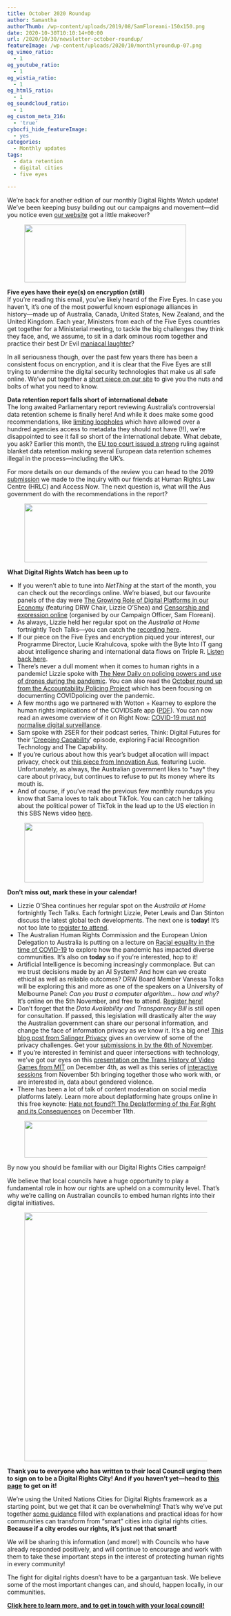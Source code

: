 ```yaml
---
title: October 2020 Roundup
author: Samantha
authorThumb: /wp-content/uploads/2019/08/SamFloreani-150x150.png
date: 2020-10-30T10:10:14+00:00
url: /2020/10/30/newsletter-october-roundup/
featureImage: /wp-content/uploads/2020/10/monthlyroundup-07.png
eg_vimeo_ratio:
  - 1
eg_youtube_ratio:
  - 1
eg_wistia_ratio:
  - 1
eg_html5_ratio:
  - 1
eg_soundcloud_ratio:
  - 1
eg_custom_meta_216:
  - 'true'
cybocfi_hide_featureImage:
  - yes
categories:
  - Monthly updates
tags:
  - data retention
  - digital cities
  - five eyes

---
```

We’re back for another edition of our monthly Digital Rights Watch update! We’ve been keeping busy building out our campaigns and movement―did you notice even [our website][1] got a little makeover?

<div class="wp-block-image">
  <figure class="aligncenter size-large is-resized"><img loading="lazy" decoding="async" src="/wp-content/uploads/2020/10/Email_headers_highres-04-1-1024x366.png" alt="" class="wp-image-7494" width="375" height="134" srcset="/wp-content/uploads/2020/10/Email_headers_highres-04-1-1024x366.png 1024w, /wp-content/uploads/2020/10/Email_headers_highres-04-1-300x107.png 300w, /wp-content/uploads/2020/10/Email_headers_highres-04-1-768x275.png 768w, /wp-content/uploads/2020/10/Email_headers_highres-04-1.png 1168w" sizes="(max-width: 375px) 100vw, 375px" /></figure>
</div>

**Five eyes have their eye(s) on encryption (still)**  
If you’re reading this email, you’ve likely heard of the Five Eyes. In case you haven’t, it’s one of the most powerful known espionage alliances in history―made up of Australia, Canada, United States, New Zealand, and the United Kingdom. Each year, Ministers from each of the Five Eyes countries get together for a Ministerial meeting, to tackle the big challenges they think they face, and, we assume, to sit in a dark ominous room together and practice their best Dr Evil [maniacal laughter][2]?

In all seriousness though, over the past few years there has been a consistent focus on encryption, and it is clear that the Five Eyes are still trying to undermine the digital security technologies that make us all safe online. We’ve put together a [short piece on our site][3] to give you the nuts and bolts of what you need to know.

**Data retention report falls short of international debate**  
The long awaited Parliamentary report reviewing Australia’s controversial data retention scheme is finally here! And while it does make some good recommendations, like [limiting loopholes][4] which have allowed over a hundred agencies access to metadata they should not have (!!), we’re disappointed to see it fall so short of the international debate. What debate, you ask? Earlier this month, the [EU top court issued a strong][5] ruling against blanket data retention making several European data retention schemes illegal in the process―including the UK&#8217;s.

For more details on our demands of the review you can head to the 2019 [submission][6] we made to the inquiry with our friends at Human Rights Law Centre (HRLC) and Access Now. The next question is, what will the Aus government do with the recommendations in the report?

<div class="wp-block-image">
  <figure class="aligncenter size-large is-resized"><img loading="lazy" decoding="async" src="/wp-content/uploads/2020/10/Email_headers_highres-01-1024x310.png" alt="" class="wp-image-7296" width="449" height="136" srcset="/wp-content/uploads/2020/10/Email_headers_highres-01-1024x310.png 1024w, /wp-content/uploads/2020/10/Email_headers_highres-01-300x91.png 300w, /wp-content/uploads/2020/10/Email_headers_highres-01-768x233.png 768w, /wp-content/uploads/2020/10/Email_headers_highres-01.png 1376w" sizes="(max-width: 449px) 100vw, 449px" /></figure>
</div>

**What Digital Rights Watch has been up to**

  * If you weren’t able to tune into _NetThing_ at the start of the month, you can check out the recordings online. We’re biased, but our favourite panels of the day were [The Growing Role of Digital Platforms in our Economy][7] (featuring DRW Chair, Lizzie O’Shea) and [Censorship and expression online][8] (organised by our Campaign Officer, Sam Floreani).
  * As always, Lizzie held her regular spot on the _Australia at Home_ fortnightly Tech Talks―you can catch the [recording here][9].
  * If our piece on the Five Eyes and encryption piqued your interest, our Programme Director, Lucie Krahulcova, spoke with the Byte Into IT gang about intelligence sharing and international data flows on Triple R. [Listen back here][10].
  * There’s never a dull moment when it comes to human rights in a pandemic! Lizzie spoke with [The New Daily on policing powers and use of drones during the pandemic][11]. You can also read the [October round up from the Accountability Policing Project][12] which has been focusing on documenting COVIDpolicing over the pandemic.
  * A few months ago we partnered with Wotton + Kearney to explore the human rights implications of the COVIDSafe app ([PDF][13]). You can now read an awesome overview of it on Right Now: [COVID-19 must not normalise digital surveillance][14].
  * Sam spoke with 2SER for their podcast series, Think: Digital Futures for their ‘[Creeping Capability][15]’ episode, exploring Facial Recognition Technology and The Capability.
  * If you’re curious about how this year’s budget allocation will impact privacy, check out [this piece from Innovation Aus][16], featuring Lucie. Unfortunately, as always, the Australian government likes to \*say\* they care about privacy, but continues to refuse to put its money where its mouth is.
  * And of course, if you’ve read the previous few monthly roundups you know that Sama loves to talk about TikTok. You can catch her talking about the political power of TikTok in the lead up to the US election in this SBS News video [here][17].

<div class="wp-block-image">
  <figure class="aligncenter size-large is-resized"><img loading="lazy" decoding="async" src="/wp-content/uploads/2020/10/Email_headers_highres-06-1024x342.png" alt="" class="wp-image-7298" width="415" height="138" srcset="/wp-content/uploads/2020/10/Email_headers_highres-06-1024x342.png 1024w, /wp-content/uploads/2020/10/Email_headers_highres-06-300x100.png 300w, /wp-content/uploads/2020/10/Email_headers_highres-06-768x257.png 768w, /wp-content/uploads/2020/10/Email_headers_highres-06.png 1250w" sizes="(max-width: 415px) 100vw, 415px" /></figure>
</div>

**Don&#8217;t miss out, mark these in your calendar!**

  * Lizzie O’Shea continues her regular spot on the _Australia at Home_ fortnightly Tech Talks. Each fortnight Lizzie, Peter Lewis and Dan Stinton discuss the latest global tech developments. The next one is **today**! It’s not too late to [register to attend][18].
  * The Australian Human Rights Commission and the European Union Delegation to Australia is putting on a lecture on [Racial equality in the time of COVID-19][19] to explore how the pandemic has impacted diverse communities. It’s also on **today** so if you’re interested, hop to it!   
  * Artificial Intelligence is becoming increasingly commonplace. But can we trust decisions made by an AI System? And how can we create ethical as well as reliable outcomes? DRW Board Member Vanessa Tolka will be exploring this and more as one of the speakers on a University of Melbourne Panel: _Can you trust a computer algorithm… how and why?_ It’s online on the 5th November, and free to attend. [Register here!][20] 
  * Don’t forget that the _Data Availability and Transparency Bill_ is still open for consultation. If passed, this legislation will drastically alter the way the Australian government can share our personal information, and change the face of information privacy as we know it. It’s a big one! [This blog post from Salinger Privacy][21] gives an overview of some of the privacy challenges. Get your [submissions in by the 6th of November][22].
  * If you’re interested in feminist and queer intersections with technology, we’ve got our eyes on this [presentation on the Trans History of Video Games from MIT][23] on December 4th, as well as this series of [interactive sessions][24] from November 5th bringing together those who work with, or are interested in, data about gendered violence.
  * There has been a lot of talk of content moderation on social media platforms lately. Learn more about deplatforming hate groups online in this free keynote: [Hate not found?! The Deplatforming of the Far Right and its Consequences][25] on December 11th.

<div class="wp-block-image">
  <figure class="aligncenter size-large is-resized"><img loading="lazy" decoding="async" src="/wp-content/uploads/2020/10/Email_headers_highres-03-1024x171.png" alt="" class="wp-image-7300" width="515" height="85" srcset="/wp-content/uploads/2020/10/Email_headers_highres-03-1024x171.png 1024w, /wp-content/uploads/2020/10/Email_headers_highres-03-300x50.png 300w, /wp-content/uploads/2020/10/Email_headers_highres-03-768x128.png 768w, /wp-content/uploads/2020/10/Email_headers_highres-03-1536x256.png 1536w, /wp-content/uploads/2020/10/Email_headers_highres-03-2048x342.png 2048w" sizes="(max-width: 515px) 100vw, 515px" /></figure>
</div>

By now you should be familiar with our Digital Rights Cities campaign!

We believe that local councils have a huge opportunity to play a fundamental role in how our rights are upheld on a community level. That’s why we’re calling on Australian councils to embed human rights into their digital initiatives.<figure class="wp-block-image size-large">

<img loading="lazy" decoding="async" width="1024" height="576" src="/wp-content/uploads/2020/10/WEB_FB_BANNER_withtext_HIGHRES-02-1024x576.png" alt="" class="wp-image-7301" srcset="/wp-content/uploads/2020/10/WEB_FB_BANNER_withtext_HIGHRES-02-1024x576.png 1024w, /wp-content/uploads/2020/10/WEB_FB_BANNER_withtext_HIGHRES-02-300x169.png 300w, /wp-content/uploads/2020/10/WEB_FB_BANNER_withtext_HIGHRES-02-768x432.png 768w, /wp-content/uploads/2020/10/WEB_FB_BANNER_withtext_HIGHRES-02-1536x864.png 1536w, /wp-content/uploads/2020/10/WEB_FB_BANNER_withtext_HIGHRES-02-2048x1152.png 2048w" sizes="(max-width: 1024px) 100vw, 1024px" /> </figure> 

**Thank you to everyone who has written to their local Council urging them to sign on to be a Digital Rights City! And if you haven’t yet—head to** [**this page**][26] **to get on it!**

We’re using the United Nations Cities for Digital Rights framework as a starting point, but we get that it can be overwhelming! That’s why we’ve put together [some guidance][27] filled with explanations and practical ideas for how communities can transform from “smart” cities into digital rights cities. **Because if a city erodes our rights, it’s just not that smart!**

We will be sharing this information (and more!) with Councils who have already responded positively, and will continue to encourage and work with them to take these important steps in the interest of protecting human rights in every community!

The fight for digital rights doesn’t have to be a gargantuan task. We believe some of the most important changes can, and should, happen locally, in our communities.

[**Click here to learn more, and to get in touch with your local council!**][28]

 [1]: https://u1584542.ct.sendgrid.net/ss/c/CMxF4nARlf6wAFa1PSfv0mmZ9RIuK0LyVv5J0Wo3jtJjyqzDcLP-ose3fFVz8i4gsQ736t1Wdm5Swzc3aa8W3k4DTQWSOtXzKhrY8blNYVyC_rArg2F5JT04Tnp228fSR59siFtZn-_6kSR0QkGijucxDPcRwz8ywSW25koKNsa0NB84dVSDJNTlTU1pCecj6UPAigjIzG1gw4A4PmhIqzxtLxXHFlTqMFIBu_3UYOt4kP4Xrzf2xyvQ7lds0nj9/36f/VCUZmbuBR72IfwFCnviGHQ/h0/rtOVbtcYho67aHN0c4zTaZDA_P-WkIM8b8xoSddukwA
 [2]: https://u1584542.ct.sendgrid.net/ss/c/atcYNHk4Eh2YdGnwBh-YDOJPR4Z5lDybbWIPhQSOR8E86orIj7JM7vtVSolN70PnOmcu0HlBQqaZQtdH5SZwJKVXuECUq4qOcfYIkV-PbblefwiSfhufkye9JyBXlgfmWoEX28n7mlw-W4tPj-iePj7Qj35ULArM6HattVnUlzZKwkVCKjxxczDM6qIruj9kzIViaec4V8n_8dEYvWKxH2p5yvm9SkkRk49dcIVwxDFWYl1l89yJEvjMmqvUe_jCyYvVhUQ6fvmxBrHgof8Vzw/36f/VCUZmbuBR72IfwFCnviGHQ/h1/8CsuDA-yTgf1c829JlqT1VE_7ZJruI0QzkJam829xVQ
 [3]: https://u1584542.ct.sendgrid.net/ss/c/CMxF4nARlf6wAFa1PSfv0mmZ9RIuK0LyVv5J0Wo3jtItDhijfhaoyMM-pUfcg6XYu-ipbd9p9wAzJ4uwDuTUn8RCWBMF5_lnSYqkGVJGL9kbZNCYIRMPw9VtlkxNB3x7_NClKfAmVcugivHE631_vLDp5T_MY1cNkR2zHb2vDWSVlvelMUWJoozQt2mMUmg7YfKRDZoDNCEQ_d0n7_o5kAE4XQb3mNZBDmcBk22d8TNk2aZkrDUIeic21vxSWLHXE_y9apZf9NDDY4OU9EJxJf72yjBMwfQDoe63J6d1_2NPKcnPeFZnwcGG9W_LYPT0xG9BKnRpWjI-d4bngD23sy8yOVrbZpnmoG6v4fugkpI/36f/VCUZmbuBR72IfwFCnviGHQ/h2/0qwnwIah4aFjTzMvdCPgVb0T4NqkoRBYUo59vYPrlBc
 [4]: https://u1584542.ct.sendgrid.net/ss/c/atcYNHk4Eh2YdGnwBh-YDB2giYD8gIckXyUwJZ7ipCnEVprdT9hfBpgejg8rybabjqE6yL5wPMxMzsebm6VDyQaaOpsl0QRf3D35lyaZfzHmGjlMJNbz5frwF2Jeu9o_9Jsd9vpfMAsiapcOiTJWAZN5o7TsCAnxMWRST6k2xWJjF3vJfAh3bR_dyZKeNS7L7D2SDAn684Hsxm9EmAQLDJNJYQvrJFcno87GFOuiCDkTa49wqIdgzRlV6Q-BgRlWrxYjWwS0OQGF_HMyj7a2YPjl-PYGPI4ulP1a9hOdgmP7WBgTUBnrxaw98N96izZzkTMB4sz0kbhRsfzn_tE156LGVWuJwyWN4NAciK0KlbM/36f/VCUZmbuBR72IfwFCnviGHQ/h3/3X660qDCv_Q4Wlu_eePqIvTWx1pwaM6FiKHVN6Z5g-w
 [5]: https://u1584542.ct.sendgrid.net/ss/c/dSCQfi9FLISmU3ZE3bfPhvhAUr_7jPPbgTaZVGm9DwtbVyUDwx6rTfnQDFiOFXKI2AzZ5IyVjDB9j8WJRM6JuSXmWGj5caR5Nd7HjgY9jsWIFRJMytsTGHDi-DmurTbbdi90gZsa8R8ABauKV-cB4f_6Ua3hhvp40yl8a4pDbNdwLIAQ-ZcTm11d6RiB8lsfmS9ABALex0hIP0JKdv5hFX8EmnovEb_DSL1xc_QQqmYZR7tznLqVhEqJD10xuCso-OjLdu1QZbNth6COWu8ap7xtHlLjvaRUgPsY4tQU4s56_0yFgwG7VB7dj5aJmd03h29pUEn813l_KeX0eEDWmrMJVzUHZBlgUlkk8WtOOq4/36f/VCUZmbuBR72IfwFCnviGHQ/h4/raScqjKzWxI8tiMweIg2lrOHTy-GgSJUZ05kp7eA1Ic
 [6]: https://u1584542.ct.sendgrid.net/ss/c/atcYNHk4Eh2YdGnwBh-YDPPWMhw-e3LftA-S6hLF-7n1YoVdPRCpnXg81i3vA-_VClnXfuw-h-Qzec-bJNjorRB3pdB9SxZanSNlUmAK45lkiB7xJZBwaAXkhlmtjaFb5vVgCgMzAEvG5jOpiyjLKpbslz32n6iohctNsbBoHLi0pLeWc-M7XcHWdbIBLI3fLcS1FrC7xK004X3rL--Rw5uHBxqrHSSTiLyeUfN0jznstseU6O-uzQ19DGzKa912Ljdob-cv_FKy68RmwWGnJdWNu59S9WnTVwgXLangXFVsApQPxEDnbf0V8QjpU-39/36f/VCUZmbuBR72IfwFCnviGHQ/h5/44lUKrD7jQ1EBcSiSDc2tFhHAg1JCoh0J5QRLhIXXiM
 [7]: https://u1584542.ct.sendgrid.net/ss/c/atcYNHk4Eh2YdGnwBh-YDOJPR4Z5lDybbWIPhQSOR8FMCe60LZvnXFCZBqOqNIHWitDxJ_bbLVF9Ugk6m0079uHo0zKdSEqsyHsBSXIUxYEILaRE9Lf5GuCZRypgKjXcI-jgBKCrKw4T21CzyTb4sviboiL9TSiQAuXh1-dAHOG6hy4i1rJC8n44pA43ckDPhiC1hRQwHEJxEYaNfp3byg8_RdVobIoFzBvjTyUzzGcf9a_oCSg68p4hNjPY3qDjCrXPS-PEKaAIr7B4maMq9g/36f/VCUZmbuBR72IfwFCnviGHQ/h6/y4khUGVw5cOcIIpXb4-SK1eqx8RsLfRzyYUjcew46Wo
 [8]: https://u1584542.ct.sendgrid.net/ss/c/atcYNHk4Eh2YdGnwBh-YDOJPR4Z5lDybbWIPhQSOR8GUEsVx1xZlotx8G71gmm6wIbexHUN3Lgo9n6jH7__5VNYE_36h9vIptFkrJK25xTKROSDCPzIToIVNXUnzi_BwBziuG9cM-F5jupIIOYxnlLPCtT61p1tjuZOVFqfs12j4JY0CxJ-I_OVczev2f3dMROPXRIvKSDAMOPX3RPzWUx0-fSv3RThh4Y69fve7l05gs__42axkZO4kCKAnVDYUITw93elUVQo36k24qgwcXQ/36f/VCUZmbuBR72IfwFCnviGHQ/h7/m_2vNZEIuY_lku_DvFbOBOSZN0c2pa4UjjZ1kG2stHA
 [9]: https://u1584542.ct.sendgrid.net/ss/c/P8Elou2Rvc0qoMPEUZrMXQOdkwYPfWp1lSbdBGL8OQkZBIAwRpAMXO0VP8S7qG9nU9coIVfvHaWUfBD-GntBMqEFyVPD0_YQbU_hdxnSISeTu8Mw5xaQyZnDbFUcmA9qf0vvhBNMaD9R-ACrvSanhjaG6iDCFXb3BiNart3OIIBkHoYYKx_0ENZOfqrJYPdy7_0hmVJvOMP0lmGae29AA04_3tgERJKOeeJ9Bjlqn0COpxEue_JuPMA4cD8RNCDFufzuUZcGBj2AmNr6L6nzcoG4zfxJcc2DZ9sc7BXAeRUU-5QN-70pG2dlYBlxubiy-8eZutumVlKCW3TjXHno0A/36f/VCUZmbuBR72IfwFCnviGHQ/h8/zDaRImLj5FArHKm4PtkHSf2T28plUiPVwCTCv9U7X2M
 [10]: https://u1584542.ct.sendgrid.net/ss/c/atcYNHk4Eh2YdGnwBh-YDGRoAs2WH3kvIwlC-9ha3D7RYN0OV8HmwUAeLE6MQ8tGWfgd7hz40-AccXZWFCIy6LELDljK9z5t3lRmxL1zMLEbv3ZnvPuT45tuyN3Z12WtyxQJVw2EzsG0lirS6yjd9IZ27w_HsOZ0TxakZlkAyojlMeImjvegClfndxn_12tlplRT-Q-RBPaWUHbZxJOx8jFkj1LtmnQfCirJgFnFVPnbg_HVxM8RkwqZMhu-XuLzXYgL4IpGK4hJi_ASeoxzmwv1LNgnqnc8WWoCM09SlnmZC1oDzWtiQC59hdIkwf3HbAksn8_Re8DES9aj1WTdbw/36f/VCUZmbuBR72IfwFCnviGHQ/h9/da305K8GwYPBdIpCSfyfXtLhjuhM813pijlOgPB3SOg
 [11]: https://u1584542.ct.sendgrid.net/ss/c/dSCQfi9FLISmU3ZE3bfPhg8jwdrnKJdjAjsLvB-9DmnHOyO7eNdbQrh_P1cSqlrBnhAxL5t5p7gJCmlRnvcdCFu_odAKyINSDDptJFuxJZArL1AwRI-sO1_K2dj6-6jLWwQkKVECvz92QkRaL1ua88mWqlDt4uXkhXR6jeQ7LyNLvcgJvFcWQZQLfQgxUnfkE8uwVIorK_ViBDAiACrWXicrxwMmQKDxVt-Kqql5sIjKoBGHXv_kg4891Ovo70sIUpkwvnMphoU7pUNOruGpBrxQAfv2GbSfiSse_HICgZgWYhcLqPbDhTW6kEzyUTFPVLhMzaa0J9x2Id7o-gbfFY24vDXnh83xVAbXPx8cBQI/36f/VCUZmbuBR72IfwFCnviGHQ/h10/baKcN2VR_6T5Y-rne1ivt6gL1k_00P19Vbmfz_z0YoY
 [12]: https://u1584542.ct.sendgrid.net/ss/c/Mqag7sW8TIW-nixyBdulQhKavZedNkFhZYT1hM3Pn6tAecvvMscQqlL1SE2BKaYvKuJJoUhKbAWIupHB-wAXj6PSJ_wZBMSlNE6Pm57drkzvHfPMj9bFj7ArN3qDO61o8-euZdsBs9DNByV9TUqAu3Aqh1D7FKieK4Qa0TX5cAYxRh7IYNTqncZkqB774uHnK2I073CPPxtEIWzD5Ewxqg4vSCTTEBrpB8SI2p0LJ9ASNvU3tCXvsNOaqlanCIzg6k1jSPtd-JJlnDyVFeNuu94jngipn4PKkQ9JZKwbLahCVsaQ4JpJfZCqbEdCP3G95s2VD83_4lZjgvBTzbqwLQ/36f/VCUZmbuBR72IfwFCnviGHQ/h11/0MuZls07pNfWEBmO3027800uEDXmD3h_FLvELlDP_nA
 [13]: https://u1584542.ct.sendgrid.net/ss/c/CMxF4nARlf6wAFa1PSfv0mmZ9RIuK0LyVv5J0Wo3jtJTmtQqMbnRvxFO4kI0hGTG-E1BtWzvsF95HVbb4h32qGaF_EisYEZQzGW-frVXxxNtdOqcYpSbIJpslNyCvgrz3pLfe6JZEAY7DnmTG3-pgNBodyYjabaKMDj8pwgzUt_30AVmMDWD65mqiycPCwvUP2XV0XnhU60ZLK0j9PJexpIY0EJkFT99aUf_Xk7X_EK7zrynkFTRQey0UdOHhlHy9c5GGHoGMRgd_rp2zEa6g1MpMc8nYvo47BuT4949M0ESN-O2mJiWXeFNozc9Au2yAEHmkjgZFfTuAlDC0Wz-Ig/36f/VCUZmbuBR72IfwFCnviGHQ/h12/m78TZ2x0agy-nAOoczxxDRo_S8x3JsNMCfwi_gX3WpQ
 [14]: https://u1584542.ct.sendgrid.net/ss/c/PMP_L25VBKVGBHjQvlxj5ekSm1zSzq0tyZUTi4jMvEAuPQ4B8TthbRxoY27JIULPHLcN6cS6OWF0p0Q3zPHgA_hybiV5gf-uFny0yE5hWRhDP6POvXOACS_Io4qLGiqOu7SRFkjoqqtkLh1a4KkiL8ACC2JRN3nGSivdQzUorNfE8IDL-xqOg8p6ehod3oiaGnS_N0sPLuq8BusMmJd4T84Qd2caDhNj5lDYWzUbHjEdUW0OLnadkC_QD8q83l08Sj5VbIAhAOjtSPsmLcBSzsi7tlOPw70snxNm9IXmwSyIGxYm3PWz0KlAhCBnhHaI/36f/VCUZmbuBR72IfwFCnviGHQ/h13/aF9aa0vCGA7eoR7hvHXzafXzlxXaY_gUTz49E3NiTzI
 [15]: https://u1584542.ct.sendgrid.net/ss/c/d0u-cuZonXkeOiC_2_db8UmC4L4lzMjJ23rTGTSt0dIqT9zT0SKhtoR8eZh8CZvZEAuKKFSN2zwzVMC3pO7Fu-yEebdm-DHbmFkCIy4kMXeOxLM8vXhiVB75DAgWHcrc2fVKQb83GxvLPAhVC2s8p6kBxGH863Dtrmct9OTo8FB9VZzJkDKpsgTi6AvO_XLHETZ0RZnU_DtzFgx_bN8B0x1k4eH2QfyVuMs17rrz3Ks6l3HXFKcTlez2QGYCmFO6/36f/VCUZmbuBR72IfwFCnviGHQ/h14/GNr9JFoDv3l6qaJJbGL8AF4FbylDsd9kjvOaJ1loGNI
 [16]: https://u1584542.ct.sendgrid.net/ss/c/atcYNHk4Eh2YdGnwBh-YDK_gpTaIVkfp3JTnTCw1eQ9-2xD3FGnwE744yi99iBRSFDLrm-qVjbMMg_k7abHC6L3FppGaX4QWou9CV_edlolNxLwu_op0VHJLngO3KI3ZYQtxUxIRR1YYkqzGvY-ZjJ_3otCdf4Y6DEqphLCsS_RCHIfC2vik7aUHg9bXplKianyvptavjb1KGIkgooegua-rlnSEbLkAytLEB99s_hG-wZ4eoNXptLUWTCezYZm2i0VxD6cMXjshVtJNe7x5XdfvcVd7qh_UphMwaUvAZropiKJohGdYP18d-mzYOaRs/36f/VCUZmbuBR72IfwFCnviGHQ/h15/tslaAZEMZiogPH6ifMaf3KgDHnPc_3E-_g_jfA8_YwQ
 [17]: https://u1584542.ct.sendgrid.net/ss/c/atcYNHk4Eh2YdGnwBh-YDEP_3-NBuXEEwx1nPgdaPoLtjTXFG7OjN85hkqD7jPKxUq0SK_tg5wX24eZAETf-YKHK60zAUxPfOp2V3NFSeJCMEdFTyQxExhkXFKT3of6BXyGEx-Ufz1O_eizN8dd5BdLiiujYoe02YSojqQQhv7ZPwBjNX0Q1p93kUzv0kBcwYoedw4UhHqQs_PiWvTh25MfP6J77FU74_FG-SkpOKOdrwAjXi-zralDBE8z3LMEblmTp_F0ymCuoAAsOzdXjwAGmRhO1eQODFtRz5eARfuC3jSmHAVPcrxgI-RXzeo1SX9e0D8Be9btUuvjR_DoqPg/36f/VCUZmbuBR72IfwFCnviGHQ/h16/gbXedz-a0CbCQeR2Qhrkt_Lxu9av-DaXNBTzzPnvocg
 [18]: https://u1584542.ct.sendgrid.net/ss/c/P8Elou2Rvc0qoMPEUZrMXQOdkwYPfWp1lSbdBGL8OQkZBIAwRpAMXO0VP8S7qG9njUBnOiLzp6GpnuqlQpso16gEfs8cn1MuPf0voHyglAIljUpnK9aSGcOoiozX3UXlJVZKwOPx3JDEZHPvhrl29sE09c22QGMaFK_26ur6C4YE7a2jDmQxw7ZMiwIg-3pYcC1OdmRdAL03DopVa9plzH33rkrBwweoYA5OatCQkrzZtd2jg-1YgygSvxjLHvq9mVOUzx4hECHodLxuHGHG2zDwmNU1ijO8evUPb9eazLAvdxUdtxCwL8_q5rHoE858iEC0zXs8BV5GlSibIxISNg/36f/VCUZmbuBR72IfwFCnviGHQ/h17/RbKF8irGluKTQ-24WP_O0LEH5RJaCr8xn3hKmwAcTOQ
 [19]: https://u1584542.ct.sendgrid.net/ss/c/XlxiKm-amnZREMhISCI1HVytt82IFNAXYbB8o2IKGu1ScyK-AapIjV3MEUYihcHlXsv0GQQTiMedJLqSGxuPqjiT1kLg4KooN2xTKDOY5yQCneRG9xa9us5XYpeM4ppVu07mk4AnuIfucRfEArhFaYTdaU1bmfxmGjorQX1I6WQslevAqVxVLRGqZpLoGC_gfo7EFa64xWID7Kbrhpk_vXT5A-YPY7_yGY0UOVOWsMq0lZVIqCSWfxJha6QiNaY2t5T5W5kV8OeMe1C8jOdoWF8PD4nE7wFYd9HhM0rqHg9DmVzoyT99Fa2CquTxmkLYZpkZgWg--5wr9l3Jf8F9wClvVFthn63K579HV52JWwyjz6Kkz-HPHKvnaGaTFqUTXYvDZrET7NlQIHZ2za-QLg/36f/VCUZmbuBR72IfwFCnviGHQ/h18/7JFTXT_Es025XccKPNhccPa38wMe5RvYTDEefPwDjl0
 [20]: https://u1584542.ct.sendgrid.net/ss/c/XlxiKm-amnZREMhISCI1HfTGVBMWIS78t7e0qpL1QmRb7hutVELf9rsF8vq2gLsijlnn1p6-s_qki_iJFg8tzjxeRT0fT_ba6c2eOhPAXX9VXVZeryUryDSV-GO8Iz1CDtFs1sDEHQ8RTM7KNg_vq3N8stWf7m5Rz3UdkZGGiARQs4ytHRVq4R1El7hF6jvSUBi-j5amP2wZk_Ps3g5w7B_kr7a29ZnBV-X7NOlnuonjX8NIaICwEGJucaNQIL9JYfzjr8cJI_lN8HkYoAJwFMX7ZiaBue7uX-CfNXNQyWBHppui9h2DBvILU8xMYTOugKY66swbCZ9k3SV7FVi-cA/36f/VCUZmbuBR72IfwFCnviGHQ/h19/1JIRUyJbTpvviMpzvEuB2KsrR2wDQjcloPoAWiIIJyI
 [21]: https://u1584542.ct.sendgrid.net/ss/c/atcYNHk4Eh2YdGnwBh-YDOJIbRSKzblncS6uJbpnH2IrZiWHYYMfdj15HNOAQFDopl8PCDol8-50Pab5wMPYmZtJtSqizSlvCzF8X5YoETou0b2sFUF6CrdyuISamSRidPe_1tE4FWmdOOyv4ISta1WrYrKjWw712AB2oq5DgKc_p_W2YCi98upsZ2m1iu0S5-IAWcPAX2hm7GC4zUZN-As1K6rBsQxlu-zaZGzYhBCLjX-GzmiZo2EWuv604FB4ez4Kjh_82jLwsyI_BDGvjrFEOItO-tSHBebleI8jYSw/36f/VCUZmbuBR72IfwFCnviGHQ/h20/Nv1iuuoElPVCKfzwQQfR3igiD2degCxKYMVyCrYbtPs
 [22]: https://u1584542.ct.sendgrid.net/ss/c/atcYNHk4Eh2YdGnwBh-YDA2XqZ4BvKfwqMjhJ3bRLIppcYPJx_bns_axIHLV2hZHCg2HKGacmdLRmLClMiF9o9ohttfymb3wJM9f85sUGVsmYI2eZSsReQyPdWwYb8cMLWrA_n50fxRBVB3bI5unTjpyO3mdmillY7ReFprfFnAFimJsVh0UQG_77fvYeKXYz1Sk0rXvnlbXCVG_6zwtlL5YbKnoBl4RnioLdbLPJ1ry4B05J-fThM9qlBN_Mi61_-XjEOMVCodIVNPrnHxhHzZ3x1Nr0zC_nrvzpujQ_lk/36f/VCUZmbuBR72IfwFCnviGHQ/h21/aZURM2pXst2OVNibpIuOXAsIub-Ru0WtAUj76eWA524
 [23]: https://u1584542.ct.sendgrid.net/ss/c/XlxiKm-amnZREMhISCI1HRTKN2sW0mOVPUHR9XTia-FMrOWPmH6zWlCrO9ltqTWi7cSu9x7DbIBX1edZuZxVMStPZajOUaIpl64eySLN18hoNcAM3kt_dF_zJstQLCZ89FohbrKcB4vLOof06geP5MaGfoTmSeBqFhqm9WcumIXyKO_gAOSy13FESaCe26_Ddowheaj0YTpu3GeBlqHYarqnwldQEVu1uFSUOe9IJaOm10BqZ2lVyMPTiWEilsOs/36f/VCUZmbuBR72IfwFCnviGHQ/h22/b6TDcnlmHF75Gww4nDxqm2pTIwg8cNQK9cTyhu18dFs
 [24]: https://u1584542.ct.sendgrid.net/ss/c/AmCPGAa5TKCV0Ya3nRaidIGHk-tn7gDrOBi2yCl5vbXBZvRY8wHUwqJJrLRp2UNkii-9xvX7mFbZQ_1zitYp5ooxo90iql54XknctwC89VUiPz_qodbrvaWauLj9BRjm_0ho9ruuaA9OePV6URiC8Au9ApwR-YIdXT4yI8gjpCec-SZTiwv0aAzKSs3KPjqJKvFjlbEDMnMMyOsdM5Jc_2iEag5Uzcbfbyj_191Kysn3CQaTdfFh3h1qDE_ZA5lJalPqtbuWL5lrltVy1CQFnYEt5PrkvssXMlAmDWkSEs0/36f/VCUZmbuBR72IfwFCnviGHQ/h23/ahmMy0Y_yKlNH5YPi_uAi61liEecxQWBk5sLnT-5bRk
 [25]: https://u1584542.ct.sendgrid.net/ss/c/atcYNHk4Eh2YdGnwBh-YDLVy2dZYbXpt-i6Vagd2e00DDfVejmKs5tem9Js50ZfvPIwqB8oIdaFfVRGzQL5VOr_HV7i4U-5f_6lrSFan11iFLsTrvSmzBWpoF0aoKJ7GFq7Rm8IdlI_qQwqhOk6-LOMT2Bng41oBuHjd8vXsIETj6gqDRulBYL7Cs4E7nn_ItjVHQagvoX8dh7CGgV8MmAg270dsG_7IPsD2Aohdloqm9TNqMVXQsI15idd3vU44MUhVtM-MRyXGsOxISmqZuYviJO_toqGGu3XXMVAb7BVYp0ohEmgILh16hu4hnsNZNALodiErE9hWVbYCOK7tFxGmjW4HD_Wpw16JnHHY9ZRu1UHRu51y2nn9ea_VMMof/36f/VCUZmbuBR72IfwFCnviGHQ/h24/2zfz6AcxnUR3ElZOqKS-CSiRgDlbenkG6sHO0lDz9e4
 [26]: https://u1584542.ct.sendgrid.net/ss/c/CMxF4nARlf6wAFa1PSfv0mmZ9RIuK0LyVv5J0Wo3jtL9zDCozQJIpak6JF85iW0b70LSRZhy-iQ0xRxyayKnXO3Z3Eek58qd_EU9lReCdki6q3itfG8DAlH-CJf0iCIxNAojNXq5G0KvryJOF60oCm47Strqjnlfza2bJd-QaQFrMtJSsOu7TUZoV6j0gpIC5i_b0-PGs1KKfraZNY3fY2xGRZFa-Pri2kCUE_CJ2RvJDf6EhmdPlURf9C4N1xY7QGopMlLmHmNt-p7Gz7ks1Q/36f/VCUZmbuBR72IfwFCnviGHQ/h25/VX4z5kUGNoK5uko8Xtr7YOpTiC_ZRTXN1Ti9Z51_7eg
 [27]: https://u1584542.ct.sendgrid.net/ss/c/CMxF4nARlf6wAFa1PSfv0mmZ9RIuK0LyVv5J0Wo3jtItDhijfhaoyMM-pUfcg6XYcAO0Ft3OTuCn9WkC_-6NVnWWVVnxEwG8GhVg-dCPO6HlVqE7YYmhxCfKxwrWFWxrhXbnb-g_iqYOsMjOaK-rm8EuBmQbr0oa2JDFnWK7NtY36kXff6QAs6cELvPqPdEBVLzjPANUKRWXsh_kDrmtLOIb2NuMOh2ZbrKB03DXOeGYTdcQnG66r9ov0lM13Jh9nXMYUGhN3zLrLfiLmNYagAhAEYElR0-rpN8qZm01ve9kjBMBfzg_fO7tM1-CtHNTFdmZhmfXr4_efKVv2fnvlDBMoV1s4jKc7hkxcnaqCzcPhUxSvZHj1UeBahWPcy43/36f/VCUZmbuBR72IfwFCnviGHQ/h26/bo24nGerBIJ8OPPZ-kYOdKs2yrzzSY9jILqox1GSjBc
 [28]: https://u1584542.ct.sendgrid.net/ss/c/CMxF4nARlf6wAFa1PSfv0mmZ9RIuK0LyVv5J0Wo3jtL9zDCozQJIpak6JF85iW0b_ixfEMKV40mfUqq1Of7uzXKaDpBIsyWV8tn9jyz7jvpKEA4rYnBbVrkiXdN5tnTlx-ZSff3TWD5_wJea_-TyvE_huanRZa-SvwAh36SAW6ojYQxfinygK-mYmwwISpxM2hJaESGh9CCsk6Ml4xB5NpAMQ7mRRLrnA9Z6N2BDkMQdtdilqpWaNRbHaGTHjZoX38931YKQ2H8zr2Z9o0wBtA/36f/VCUZmbuBR72IfwFCnviGHQ/h27/9iivnm1ym5_BjhKh7fwJiBFYh8cZU4t9K0m7IytUGRc